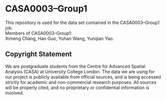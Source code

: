 # CASA0003–Group1
This repository is used for the data set contained in the CASA0003–Group1 job.  
Members of CASA0003–Group1:  
Ximeng Chang, Han Guo, Yuhan Wang, Yunqian Yao.

## Copyright Statement
We are postgraduate students from the Centre for Advanced Spatial Analysis (CASA) at University College London. The data we are using for our project is publicly available from official sources, and is being accessed strictly for academic and non-commercial research purposes. All sources will be properly cited, and no proprietary or confidential information is involved. 
